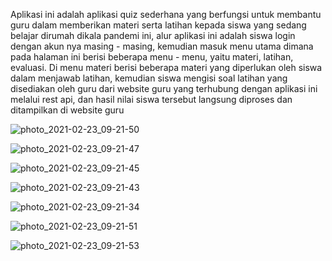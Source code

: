 Aplikasi ini adalah aplikasi quiz sederhana yang berfungsi untuk membantu guru dalam memberikan materi serta latihan kepada siswa yang sedang belajar dirumah dikala pandemi ini, alur aplikasi ini adalah siswa login dengan akun nya masing - masing, kemudian masuk menu utama dimana pada halaman ini berisi beberapa menu - menu, yaitu materi, latihan, evaluasi.
Di menu materi berisi beberapa materi yang diperlukan oleh siswa dalam menjawab latihan, kemudian siswa mengisi soal latihan yang disediakan oleh guru dari website guru yang terhubung dengan aplikasi ini melalui rest api, dan hasil nilai siswa tersebut langsung diproses dan ditampilkan di website guru 

![photo_2021-02-23_09-21-50](https://user-images.githubusercontent.com/55604807/108795839-cfc31400-75b9-11eb-80d2-53331144746d.jpg)

![photo_2021-02-23_09-21-47](https://user-images.githubusercontent.com/55604807/108795835-ce91e700-75b9-11eb-987d-5c597594075a.jpg)

![photo_2021-02-23_09-21-45](https://user-images.githubusercontent.com/55604807/108795833-cdf95080-75b9-11eb-93f3-da811658910c.jpg)

![photo_2021-02-23_09-21-43](https://user-images.githubusercontent.com/55604807/108795832-cd60ba00-75b9-11eb-8629-54c4583f44eb.jpg)

![photo_2021-02-23_09-21-34](https://user-images.githubusercontent.com/55604807/108795831-cafe6000-75b9-11eb-9c7c-0c6fd0369869.jpg)

![photo_2021-02-23_09-21-51](https://user-images.githubusercontent.com/55604807/108795840-cfc31400-75b9-11eb-8e6a-94e089b235d8.jpg)

![photo_2021-02-23_09-21-53](https://user-images.githubusercontent.com/55604807/108795842-d05baa80-75b9-11eb-9ec2-166cc4fae7bb.jpg)

